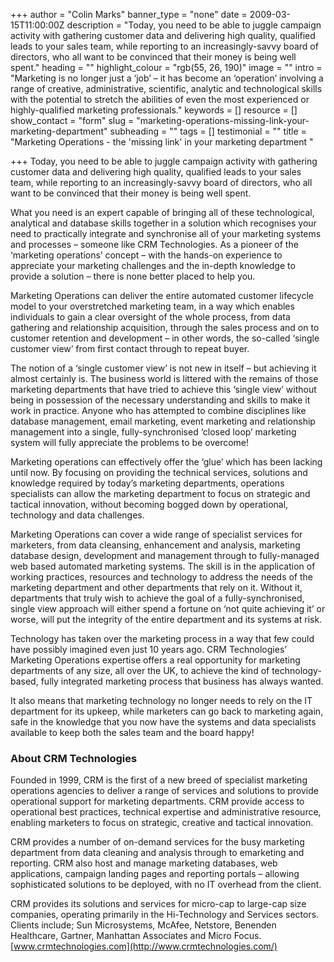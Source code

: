 +++
author = "Colin Marks"
banner_type = "none"
date = 2009-03-15T11:00:00Z
description = "Today, you need to be able to juggle campaign activity with gathering customer data and delivering high quality, qualified leads to your sales team, while reporting to an increasingly-savvy board of directors, who all want to be convinced that their money is being well spent."
heading = ""
highlight_colour = "rgb(55, 26, 190)"
image = ""
intro = "Marketing is no longer just a ‘job’ – it has become an ‘operation’ involving a range of creative, administrative, scientific, analytic and technological skills with the potential to stretch the abilities of even the most experienced or highly-qualified marketing professionals."
keywords = []
resource = []
show_contact = "form"
slug = "marketing-operations-missing-link-your-marketing-department"
subheading = ""
tags = []
testimonial = ""
title = "Marketing Operations - the 'missing link' in your marketing department "

+++
Today, you need to be able to juggle campaign activity with gathering customer data and delivering high quality, qualified leads to your sales team, while reporting to an increasingly-savvy board of directors, who all want to be convinced that their money is being well spent.

What you need is an expert capable of bringing all of these technological, analytical and database skills together in a solution which recognises your need to practically integrate and synchronise all of your marketing systems and processes – someone like CRM Technologies. As a pioneer of the ‘marketing operations’ concept – with the hands-on experience to appreciate your marketing challenges and the in-depth knowledge to provide a solution – there is none better placed to help you.

Marketing Operations can deliver the entire automated customer lifecycle model to your overstretched marketing team, in a way which enables individuals to gain a clear oversight of the whole process, from data gathering and relationship acquisition, through the sales process and on to customer retention and development – in other words, the so-called ‘single customer view’ from first contact through to repeat buyer.

The notion of a ‘single customer view’ is not new in itself – but achieving it almost certainly is. The business world is littered with the remains of those marketing departments that have tried to achieve this ‘single view’ without being in possession of the necessary understanding and skills to make it work in practice. Anyone who has attempted to combine disciplines like database management, email marketing, event marketing and relationship management into a single, fully-synchronised ‘closed loop’ marketing system will fully appreciate the problems to be overcome!

Marketing operations can effectively offer the ‘glue’ which has been lacking until now. By focusing on providing the technical services, solutions and knowledge required by today’s marketing departments, operations specialists can allow the marketing department to focus on strategic and tactical innovation, without becoming bogged down by operational, technology and data challenges.

Marketing Operations can cover a wide range of specialist services for marketers, from data cleansing, enhancement and analysis, marketing database design, development and management through to fully-managed web based automated marketing systems. The skill is in the application of working practices, resources and technology to address the needs of the marketing department and other departments that rely on it. Without it, departments that truly wish to achieve the goal of a fully-synchronised, single view approach will either spend a fortune on ‘not quite achieving it’ or worse, will put the integrity of the entire department and its systems at risk.

Technology has taken over the marketing process in a way that few could have possibly imagined even just 10 years ago. CRM Technologies’ Marketing Operations expertise offers a real opportunity for marketing departments of any size, all over the UK, to achieve the kind of technology-based, fully integrated marketing process that business has always wanted.

It also means that marketing technology no longer needs to rely on the IT department for its upkeep, while marketers can go back to marketing again, safe in the knowledge that you now have the systems and data specialists available to keep both the sales team and the board happy!

### About CRM Technologies

Founded in 1999, CRM is the first of a new breed of specialist marketing operations agencies to deliver a range of services and solutions to provide operational support for marketing departments. CRM provide access to operational best practices, technical expertise and administrative resource, enabling marketers to focus on strategic, creative and tactical innovation.

CRM provides a number of on-demand services for the busy marketing department from data cleaning and analysis through to emarketing and reporting. CRM also host and manage marketing databases, web applications, campaign landing pages and reporting portals – allowing sophisticated solutions to be deployed, with no IT overhead from the client.

CRM provides its solutions and services for micro-cap to large-cap size companies, operating primarily in the Hi-Technology and Services sectors. Clients include; Sun Microsystems, McAfee, Netstore, Benenden Healthcare, Gartner, Manhattan Associates and Micro Focus. [www.crmtechnologies.com](http://www.crmtechnologies.com/)